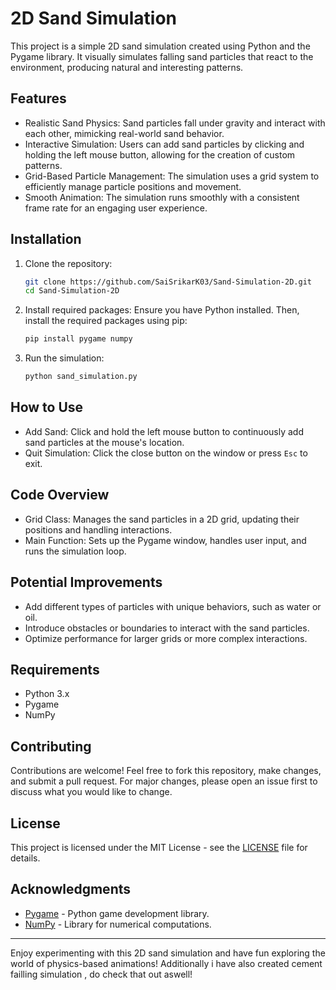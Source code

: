 # 2D Sand Simulation

This project is a simple 2D sand simulation created using Python and the Pygame library. It visually simulates falling sand particles that react to the environment, producing natural and interesting patterns.

## Features

- Realistic Sand Physics: Sand particles fall under gravity and interact with each other, mimicking real-world sand behavior.
- Interactive Simulation: Users can add sand particles by clicking and holding the left mouse button, allowing for the creation of custom patterns.
- Grid-Based Particle Management: The simulation uses a grid system to efficiently manage particle positions and movement.
- Smooth Animation: The simulation runs smoothly with a consistent frame rate for an engaging user experience.

## Installation

1. Clone the repository:
    ```bash
    git clone https://github.com/SaiSrikarK03/Sand-Simulation-2D.git
    cd Sand-Simulation-2D
    ```

2. Install required packages:
    Ensure you have Python installed. Then, install the required packages using pip:
    ```bash
    pip install pygame numpy
    ```

3. Run the simulation:
    ```bash
    python sand_simulation.py
    ```

## How to Use

- Add Sand: Click and hold the left mouse button to continuously add sand particles at the mouse's location.
- Quit Simulation: Click the close button on the window or press `Esc` to exit.

## Code Overview

- Grid Class: Manages the sand particles in a 2D grid, updating their positions and handling interactions.
- Main Function: Sets up the Pygame window, handles user input, and runs the simulation loop.

## Potential Improvements

- Add different types of particles with unique behaviors, such as water or oil.
- Introduce obstacles or boundaries to interact with the sand particles.
- Optimize performance for larger grids or more complex interactions.

## Requirements

- Python 3.x
- Pygame
- NumPy

## Contributing

Contributions are welcome! Feel free to fork this repository, make changes, and submit a pull request. For major changes, please open an issue first to discuss what you would like to change.

## License

This project is licensed under the MIT License - see the [LICENSE](LICENSE) file for details.

## Acknowledgments

- [Pygame](https://www.pygame.org/) - Python game development library.
- [NumPy](https://numpy.org/) - Library for numerical computations.

---

Enjoy experimenting with this 2D sand simulation and have fun exploring the world of physics-based animations!
Additionally i have also created cement failling simulation , do check that out aswell!
